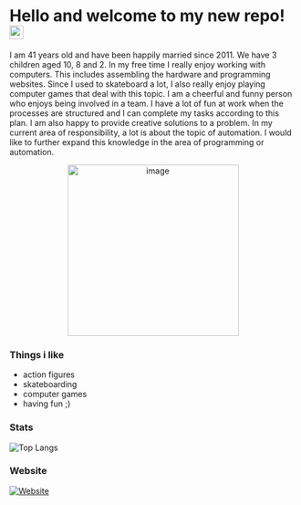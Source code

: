 # Hello and welcome to my new repo! <img src="https://user-images.githubusercontent.com/1303154/88677602-1635ba80-d120-11ea-84d8-d263ba5fc3c0.gif" width="24px" alt="hi">

I am 41 years old and have been happily married since 2011. We have 3 children aged 10, 8 and 2. In my free time I really enjoy working with computers. This includes assembling the hardware and programming websites. Since I used to skateboard a lot, I also really enjoy playing computer games that deal with this topic. I am a cheerful and funny person who enjoys being involved in a team. I have a lot of fun at work when the processes are structured and I can complete my tasks according to this plan. I am also happy to provide creative solutions to a problem. In my current area of ​​responsibility, a lot is about the topic of automation. I would like to further expand this knowledge in the area of ​​programming or automation.

<p align="center">
  <img src="https://avatars.githubusercontent.com/u/155982642?v=4" alt="image" width="300" height="auto">
</p>

### Things i like
- action figures
- skateboarding
- computer games
- having fun ;)

### Stats
![Top Langs](https://github-readme-stats.vercel.app/api/top-langs/?username=marcel-epp&layout=compact&hide=css,html)

### Website
[![Website](https://img.shields.io/badge/Website-marcelepp.de-informational?style=flat-square&color=black&logo=vercel&logoColor=white)](https://marcelepp.de)
